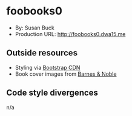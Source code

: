 # foobooks0
+ By: Susan Buck
+ Production URL: <http://foobooks0.dwa15.me>

## Outside resources
+ Styling via [Bootstrap CDN](https://www.bootstrapcdn.com)
+ Book cover images from [Barnes & Noble](https://www.barnesandnoble.com)

## Code style divergences
n/a


